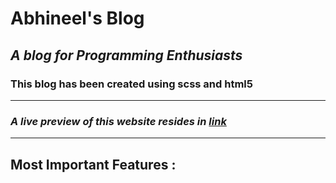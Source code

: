 # Abhineel's Blog

## *A blog for Programming Enthusiasts* 
### This blog has been created using scss and html5

---
### ***A live preview of this website resides in [link](abhineel-nandi.github.io/B)***
---
## Most Important Features :
